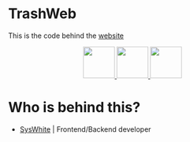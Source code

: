 # TrashWeb
This is the code behind the [website](https://trashtracer.lol/)

<div align="center">
<a href="https://github.com/SysWhiteDev/NoiHackathon2022/" target="_blank">
<img src="https://imgur.com/V3yrgnx.png" height="64">
</a>
<a href="https://trashtracer.lol" target="_blank">
<img src="https://i.imgur.com/MI1zmmS.png" height="64">
</a>
<a href="https://hackathon.bz.it/project/trashtracer" target="_blank">
<img src="https://imgur.com/9bY5IYG.png" height="64">
</a>
</div>

# Who is behind this?
- [SysWhite](https://github.com/SysWhiteDev) | Frontend/Backend developer
